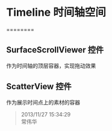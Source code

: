 # Timeline 时间轴空间 #
========

## SurfaceScrollViewer 控件 ##

作为时间轴的顶层容器，实现拖动效果

## ScatterView 控件 ##

作为展示时间点上的素材的容器

>  2013/11/27 15:34:29 <br />
>  常伟华 